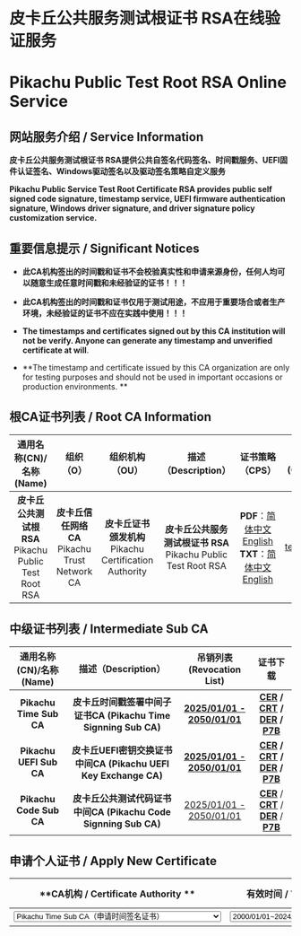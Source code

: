 # 皮卡丘公共服务测试根证书 RSA在线验证服务

# Pikachu Public Test Root RSA Online Service



## 网站服务介绍 / Service Information

**皮卡丘公共服务测试根证书 RSA提供公共自签名代码签名、时间戳服务、UEFI固件认证签名、Windows驱动签名以及驱动签名策略自定义服务**

**Pikachu Public Service Test Root Certificate RSA provides public self signed code signature, timestamp service, UEFI firmware authentication signature, Windows driver signature, and driver signature policy customization service.**

## 重要信息提示 / Significant Notices

- **此CA机构签出的时间戳和证书不会校验真实性和申请来源身份，任何人均可以随意生成任意时间戳和未经验证的证书！！！**

- **此CA机构签出的时间戳和证书仅用于测试用途，不应用于重要场合或者生产环境，未经验证的证书不应在实践中使用！！！**

- **The timestamps and certificates signed out by this CA institution will not be verify. Anyone can generate any timestamp and unverified certificate at will**.
- **The timestamp and certificate issued by this CA organization are only for testing purposes and should not be used in important occasions or production environments. **

## 根CA证书列表 / Root CA Information

|                 通用名称(CN)/名称(Name)                  |                     组织（O）                     |                       组织机构（OU）                       |                     描述（Description）                      |                       证书策略（CPS）                        |          OCSP服务<br/>(OCSP Server)          |           吊销列表<br/>(Revocation List)           |                 下载证书<br/>(Download Cert)                 |
| :------------------------------------------------------: | :-----------------------------------------------: | :--------------------------------------------------------: | :----------------------------------------------------------: | :----------------------------------------------------------: | :------------------------------------------: | :------------------------------------------------: | :----------------------------------------------------------: |
| **皮卡丘公共测试根RSA**<br/>Pikachu Public Test Root RSA | **皮卡丘信任网络CA**<br/>Pikachu Trust Network CA | **皮卡丘证书颁发机构**<br/>Pikachu Certification Authority | **皮卡丘公共服务测试根证书 RSA**<br/>Pikachu Public Test Root RSA | **PDF**：[简体中文](CPS-CN.pdf)  [English](CPS-EN.pdf)<br/>**TXT**：[简体中文](CPS-CN.html)  [English](CPS-EN.html) | [test.ocsps.us.kg](https://test.ocsps.us.kg) | [2025/01/01 - 2050/01/01](certs/rootca/rootca.crl) | **[CER](certs/rootca/rootca.cer)**  / **[CRT](certs/rootca/rootca.crt)**  / **[DER](certs/rootca/rootca.der)** / **[P7B](certs/rootca/rootca.p7b)** |

## 中级证书列表 / Intermediate Sub CA

| **通用名称(CN)/名称(Name)** |                   **描述（Description）**                    |           **吊销列表<br/>(Revocation List)**           |                         **证书下载**                         |
| :-------------------------: | :----------------------------------------------------------: | :----------------------------------------------------: | :----------------------------------------------------------: |
|   **Pikachu Time Sub CA**   | **皮卡丘时间戳签署中间子证书CA (Pikachu Time Signning Sub CA)** | **[2025/01/01 - 2050/01/01](certs/timeca/timeca.crl)** | **[CER](certs/timeca/timeca.cer)  / [CRT](certs/timeca/timeca.crt)  / [DER](certs/timeca/timeca.der) / [P7B](certs/timeca/timeca.p7b)** |
|   **Pikachu UEFI Sub CA**   | **皮卡丘UEFI密钥交换证书中间CA (Pikachu UEFI Key Exchange CA)** | **[2025/01/01 - 2050/01/01](certs/uefica/uefica.crl)** | **[CER](certs/uefica/uefica.cer)  / [CRT](certs/uefica/uefica.crt)  / [DER](certs/uefica/uefica.der) / [P7B](certs/uefica/uefica.p7b)** |
|   **Pikachu Code Sub CA**   | **皮卡丘公共测试代码证书中间CA (Pikachu Code Signning Sub CA)** |   [2025/01/01 - 2050/01/01](certs/codeca/codeca.crl)   | **[CER](certs/codeca/codeca.cer)**  / **[CRT](certs/codeca/codeca.crt)**  / **[DER](certs/codeca/codeca.der)** / **[P7B](certs/codeca/codeca.p7b)** |

## 申请个人证书 / Apply New Certificate

|             **CA机构 / Certificate Authority **              |                  **有效时间 / Valid Time**                   |      **主体附加信息 / Subject Additional Information**       |                    **提交申请 / Submit**                     |
| :----------------------------------------------------------: | :----------------------------------------------------------: | :----------------------------------------------------------: | :----------------------------------------------------------: |
| <select id="ca_name" name="ca_name" style="width: 370px" data-placeholder="选择项目" required><option value="time">**Pikachu Time Sub CA**（申请时间签名证书）</option> <option value="uefi">**Pikachu UEFI Sub CA**（申请UEFI签名证书）</option><option value="code">**Pikachu Code Sub CA**（申请时间代码证书）</option></select> | <select id="va_time" name="va_time" style="width: 220px" data-placeholder="选择项目" required><option value="1">**2000/01/01~2024/12/31**</option><option value="2">**2025/01/01~2049/12/31**</option><option value="3">**2050/01/01~2074/12/31**</option><option value="4">**2075/01/01~2099/12/31**</option></select> | <input id="in_data" type="text" name="in_data" style="width: 500px"> | <input type="button" value="确认申请(Submit)" onclick="ca_post()" /> |




<script>
function ca_post(parameters) {
  var ca_name_obj = document.getElementById("ca_name");
  var va_time_obj = document.getElementById("va_time");
  var in_data_obj = document.getElementById("in_data");
  var ca_name_txt = ca_name_obj.value;
  var va_time_txt = va_time_obj.value;
  var in_data_txt = in_data_obj.value;
  window.location.href = "https://post.certs.us.kg/?ca_name="+ca_name_txt+"&va_time="+va_time_txt+"&in_data="+in_data_txt;
}
</script>